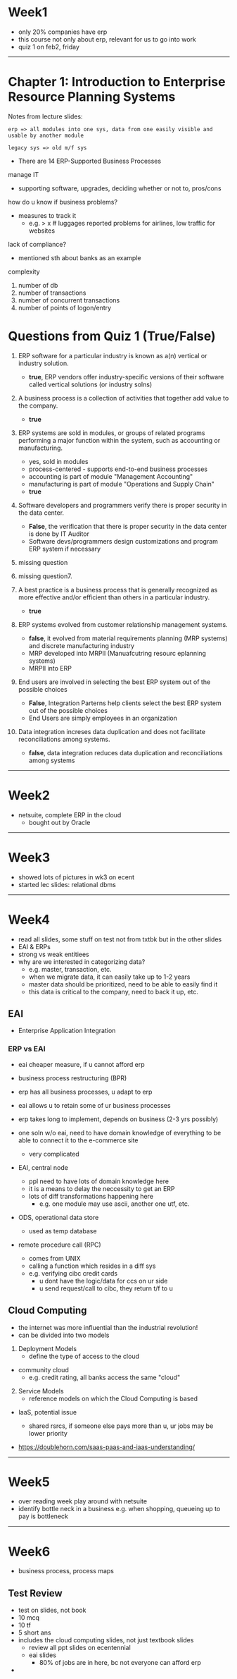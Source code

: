 # Week1
- only 20% companies have erp
- this course not only about erp, relevant for us to go into work
- quiz 1 on feb2, friday
---

# Chapter 1: Introduction to Enterprise Resource Planning Systems
Notes from lecture slides:
```
erp => all modules into one sys, data from one easily visible and usable by another module 
```
```
legacy sys => old m/f sys 
```
- There are 14 ERP-Supported Business Processes

manage IT 
- supporting software, upgrades, deciding whether or not to, pros/cons

how do u know if business problems?
- measures to track it
    - e.g. > x # luggages reported problems for airlines, low traffic for websites

lack of compliance?
- mentioned sth about banks as an example

complexity
1. number of db
2. number of transactions
3. number of concurrent transactions
4. number of points of logon/entry

#  Questions from Quiz 1 (True/False)
1. ERP software for a particular industry is known as a(n) vertical or industry solution.
    - **true**, ERP vendors offer industry-specific versions of their software called vertical solutions (or industry solns)

2. A business process is a collection of activities that together add value to the company.
    - **true**

3. ERP systems are sold in modules, or groups of related programs performing a major function within the system, such as accounting or manufacturing.
    - yes, sold in modules
    - process-centered - supports end-to-end business processes
    - accounting is part of module "Management Accounting"
    - manufacturing is part of module "Operations and Supply Chain"
    - **true**

4. Software developers and programmers verify there is proper security in the data center.
    - **False**, the verification that there is proper security in the data center is done by IT Auditor
    - Software devs/programmers design customizations and program ERP system if necessary

5. missing question

6. missing question7. 

7. A best practice is a business process that is generally recognized as more effective and/or efficient than others in a particular industry.
    - **true**

8. ERP systems evolved from customer relationship management systems.
    - **false**, it evolved from material requirements planning (MRP systems) and discrete manufacturing industry
    - MRP developed into MRPII (Manuafcutring resourc eplanning systems)
    - MRPII into ERP

9. End users are involved in selecting the best ERP system out of the possible choices
    - **False**, Integration Parterns help clients select the best ERP system out of the possible choices
    - End Users are simply employees in an organization

10. Data integration increses data duplication and does not facilitate reconciliations among systems.
    -  **false**, data integration reduces data duplication and reconciliations among systems
---

# Week2
- netsuite, complete ERP in the cloud
    - bought out by Oracle

---

# Week3
- showed lots of pictures in wk3 on ecent
- started lec slides: relational dbms

---

# Week4
- read all slides, some stuff on test not from txtbk but in the other slides
- EAI & ERPs
- strong vs weak entitiees
- why are we interested in categorizing data?
    - e.g. master, transaction, etc.
    - when we migrate data, it can easily take up to 1-2 years
    - master data should be prioritized, need to be able to easily find it
    - this data is critical to the company, need to back it up, etc.

## EAI
- Enterprise Application Integration

### ERP vs EAI
- eai cheaper measure, if u cannot afford erp
- business process restructuring (BPR)
- erp has all business processes, u adapt to erp
- eai allows u to retain some of ur business processes
- erp takes long to implement, depends on business (2-3 yrs possibly)

- one soln w/o eai, need to have domain knowledge of everything to be able to connect it to the e-commerce site
    - very complicated

- EAI, central node
    - ppl need to have lots of domain knowledge here
    - it is a means to delay the neccessity to get an ERP
    - lots of diff transformations happening here
        - e.g. one module may use ascii, another one utf, etc.

- ODS, operational data store
    - used as temp database

- remote procedure call (RPC)
    - comes from UNIX
    - calling a function which resides in a diff sys
    - e.g. verifying cibc credit cards
        - u dont have the logic/data for ccs on ur side
        - u send request/call to cibc, they return t/f to u

## Cloud Computing
- the internet was more influential than the industrial revolution!
- can be divided into two models
1. Deployment Models
    - define the type of access to the cloud

- community cloud
    - e.g. credit rating, all banks access the same "cloud"

2. Service Models
    - reference models on which the Cloud Computing is based

- IaaS, potential issue
    - shared rsrcs, if someone else pays more than u, ur jobs may be lower priority

- https://doublehorn.com/saas-paas-and-iaas-understanding/

---

# Week5
- over reading week play around with netsuite
- identify bottle neck in a business e.g. when shopping, queueing up to pay is bottleneck

---

# Week6
- business process, process maps

## Test Review
- test on slides, not book
- 10 mcq
- 10 tf
- 5 short ans
- includes the cloud computing slides, not just textbook slides
    - review all ppt slides on ecentennial
    - eai slides
        - 80% of jobs are in here, bc not everyone can afford erp
- 